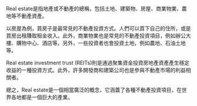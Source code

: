 

Real estate是指地產或不動產的總稱，包括土地、建築物、房屋、商業物業、農地等不動產資產。

以房屋為例，買房子是最常見的不動產投資方式。人們可以買下自己的住所，或是買房出租賺取租金收入。此外，商業物業也是常見的不動產投資項目，例如辦公大樓、購物中心、酒店等。另外，一些投資者也會投資土地，例如農地、石油土地等。

Real estate investment trust (REITs)則是通過聚集資金投資房地產資產產生穩定收益的一種投資方式。此外，許多開發商和建築公司也是參與不動產市場的利益相關者。

總之，Real estate是一個相當廣泛的概念，它涵蓋了各種不動產投資項目，在世界各地都是一個巨大的產業。